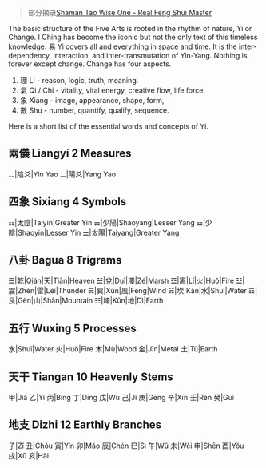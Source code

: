 >部分摘录[Shaman Tao Wise One - Real Feng Shui Master](https://www.realfengshuimaster.com/shaman.html)

The basic structure of the Five Arts is rooted in the rhythm of nature, Yi or Change. I Ching has become the iconic but not the only text of this timeless knowledge. 易 Yi covers all and everything in space and time. It is the inter-dependency, interaction, and inter-transmutation of Yin-Yang. Nothing is forever except change. Change has four aspects.
1. 理 Li - reason, logic, truth, meaning.
2. 氣 Qi / Chi - vitality, vital energy, creative flow, life force.
3. 象 Xiang - image, appearance, shape, form, 
4. 數 Shu - number, quantify, qualify, sequence.

Here is a short list of the essential words and concepts of Yi.

## 兩儀 Liangyí 2 Measures

⚋|陰爻|Yin Yao
⚊|陽爻|Yang Yao

## 四象 Sixiang 4 Symbols

⚏|太陰|Taiyin|Greater Yin
⚎|少陽|Shaoyang|Lesser Yang
⚍|少陰|Shaoyin|Lesser Yin
⚌|太陽|Taiyang|Greater Yang

## 八卦 Bagua 8 Trigrams

☰|乾|Qián|天|Tiān|Heaven
☱|兌|Duì|澤|Zé|Marsh
☲|离|Lí|火|Huǒ|Fire
☳|震|Zhèn|雷|Léi|Thunder
☴|巽|Xùn|風|Fēng|Wind
☵|坎|Kǎn|水|Shuǐ|Water
☶|艮|Gèn|山|Shān|Mountain
☷|坤|Kūn|地|Dì|Earth

## 五行 Wuxing 5 Processes

水|Shuǐ|Water
火|Huǒ|Fire
木|Mù|Wood
金|Jīn|Metal
土|Tǔ|Earth

## 天干 Tiangan 10 Heavenly Stems

甲|Jiǎ
乙|Yǐ
丙|Bǐng
丁|Dīng
戊|Wù
己|Jǐ
庚|Gēng
辛|Xīn
壬|Rén
癸|Guǐ

## 地支 Dizhi 12 Earthly Branches

子|Zǐ
丑|Chǒu
寅|Yín
卯|Mǎo
辰|Chén
巳|Sì
午|Wǔ
未|Wèi
申|Shēn
酉|Yǒu
戌|Xū
亥|Hài
